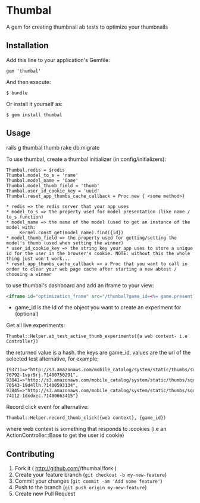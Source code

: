 # Thumbal

A gem for creating thumbnail ab tests to optimize your thumbnails

## Installation

Add this line to your application's Gemfile:

    gem 'thumbal'

And then execute:

    $ bundle

Or install it yourself as:

    $ gem install thumbal

## Usage

rails g thumbal thumb
rake db:migrate

To use thumbal, create a thumbal initializer (in config/initializers):

    Thumbal.redis = $redis
    Thumbal.model_to_s = 'name'
    Thumbal.model_name = 'Game'
    Thumbal.model_thumb_field = 'thumb'
    Thumbal.user_id_cookie_key = 'uuid'
    Thumbal.reset_app_thumbs_cache_callback = Proc.new { <some method>}
    
    * redis => the redis server that your app uses
    * model_to_s => the property used for model presentation (like name / to_s function)
    * model_name => the name of the model (used to get an instance of the model with:
         Kernel.const_get(model_name).find({id})
    * model_thumb_field => the property used for getting/setting the model's thumb (used when setting the winner)
    * user_id_cookie_key => the string key your app uses to store a unique id for the user in the browser's cookie. NOTE: without this the whole thing just won't work...
    * reset_app_thumbs_cache_callback => a Proc that you want to call in order to clear your web page cache after starting a new abtest / choosing a winner

 
to use thumbal's dashboard and add an iframe to your view:

```html
<iframe id="optimization_frame" src="/thumbal?game_id=<%= game.present? ? game.id : '' %>"></iframe>
```

  * game_id is the id of the object you want to create an experiment for (optional)


Get all live experiments:

    Thumbal::Helper.ab_test_active_thumb_experiments({a web context- i.e Controller})

the returned value is a hash. the keys are game_id, values are the url of the selected test alternative, for example:

    {93711=>"http://s3.amazonaws.com/mobile_catalog/system/static/thumbs/square/47/original_RackMultipart20140522-76792-1vpr9rj.?1400750291", 93841=>"http://s3.amazonaws.com/mobile_catalog/system/static/thumbs/square/6/original_RackMultipart20140520-70543-19d4llh.?1400593134", 93845=>"http://s3.amazonaws.com/mobile_catalog/system/static/thumbs/square/10/original_RackMultipart20140521-74112-1dxdxec.?1400663415"}
    
    
Record click event for alternative:

    Thumbal::Helper.record_thumb_click({web context}, {game_id})
    
where web context is something that responds to :cookies (i.e an ActionController::Base to get the user id cookie)


## Contributing

1. Fork it ( http://github.com/<my-github-username>/thumbal/fork )
2. Create your feature branch (`git checkout -b my-new-feature`)
3. Commit your changes (`git commit -am 'Add some feature'`)
4. Push to the branch (`git push origin my-new-feature`)
5. Create new Pull Request
